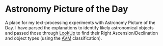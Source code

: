 Astronomy Picture of the Day
============================

A place for my text-processing experiments with Astronomy Picture of the Day. I have parsed the explanations to identify likely astronomical objects and passed those through [LookUp](http://www.strudel.org.uk/lookUP/) to find their Right Ascension/Declination and object types (using the [AVM](http://www.virtualastronomy.org/avm_metadata.php) classification).